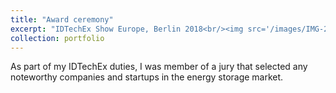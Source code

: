 ```yaml
---
title: "Award ceremony"
excerpt: "IDTechEx Show Europe, Berlin 2018<br/><img src='/images/IMG-20180414-WA0001.jpg'>"
collection: portfolio
---
```


As part of my IDTechEx duties, I was member of a jury that selected any noteworthy companies and startups in the energy storage market.